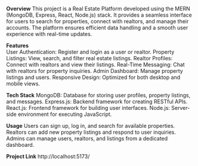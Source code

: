 **Overview**
This project is a Real Estate Platform developed using the MERN (MongoDB, Express, React, Node.js) stack. 
It provides a seamless interface for users to search for properties, connect with realtors, and manage their accounts. 
The platform ensures efficient data handling and a smooth user experience with real-time updates.

**Features**  
User Authentication: Register and login as a user or realtor.
Property Listings: View, search, and filter real estate listings.
Realtor Profiles: Connect with realtors and view their listings.
Real-Time Messaging: Chat with realtors for property inquiries.
Admin Dashboard: Manage property listings and users.
Responsive Design: Optimized for both desktop and mobile views.

**Tech Stack**
MongoDB: Database for storing user profiles, property listings, and messages.
Express.js: Backend framework for creating RESTful APIs.
React.js: Frontend framework for building user interfaces.
Node.js: Server-side environment for executing JavaScript.

**Usage**
Users can sign up, log in, and search for available properties.
Realtors can add new property listings and respond to user inquiries.
Admins can manage users, realtors, and listings from a dedicated dashboard.

**Project Link**
http://localhost:5173/
